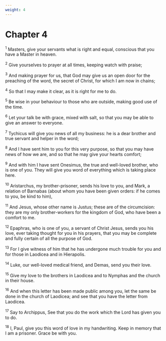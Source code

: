 ```yaml
---
weight: 4
---
```


# Chapter 4

<sup>1</sup> Masters, give your servants what is right and equal, conscious that you have a Master in heaven. 

<sup>2</sup> Give yourselves to prayer at all times, keeping watch with praise; 

<sup>3</sup> And making prayer for us, that God may give us an open door for the preaching of the word, the secret of Christ, for which I am now in chains; 

<sup>4</sup> So that I may make it clear, as it is right for me to do. 

<sup>5</sup> Be wise in your behaviour to those who are outside, making good use of the time. 

<sup>6</sup> Let your talk be with grace, mixed with salt, so that you may be able to give an answer to everyone. 

<sup>7</sup> Tychicus will give you news of all my business: he is a dear brother and true servant and helper in the word; 

<sup>8</sup> And I have sent him to you for this very purpose, so that you may have news of how we are, and so that he may give your hearts comfort; 

<sup>9</sup> And with him I have sent Onesimus, the true and well-loved brother, who is one of you. They will give you word of everything which is taking place here. 

<sup>10</sup> Aristarchus, my brother-prisoner, sends his love to you, and Mark, a relation of Barnabas (about whom you have been given orders: if he comes to you, be kind to him), 

<sup>11</sup> And Jesus, whose other name is Justus; these are of the circumcision: they are my only brother-workers for the kingdom of God, who have been a comfort to me. 

<sup>12</sup> Epaphras, who is one of you, a servant of Christ Jesus, sends you his love, ever taking thought for you in his prayers, that you may be complete and fully certain of all the purpose of God. 

<sup>13</sup> For I give witness of him that he has undergone much trouble for you and for those in Laodicea and in Hierapolis. 

<sup>14</sup> Luke, our well-loved medical friend, and Demas, send you their love. 

<sup>15</sup> Give my love to the brothers in Laodicea and to Nymphas and the church in their house. 

<sup>16</sup> And when this letter has been made public among you, let the same be done in the church of Laodicea; and see that you have the letter from Laodicea. 

<sup>17</sup> Say to Archippus, See that you do the work which the Lord has given you to do. 

<sup>18</sup> I, Paul, give you this word of love in my handwriting. Keep in memory that I am a prisoner. Grace be with you. 

